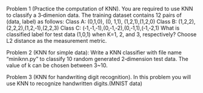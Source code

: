 Problem 1 (Practice the computation of KNN). You are required to use KNN 
to classify a 3‐dimenion data. The training dataset contains 12 pairs of (data, 
label) as follows: 
Class A: (0,1,0), (0, 1,1), (1,2,1),(1,2,0) 
Class B: (1,2,2),(2,2,2),(1,2,‐1),(2,2,3) 
Class C: (‐1,‐1,‐1),(0,‐1,‐2),(0,‐1,1),(‐1,‐2,1) 
What is classified label for test data (1,0,1) when K=1, 2, and 3, respectively? 
Choose L2 distance as the measurement metric. 

Problem 2 (KNN for simple data): Write  a  KNN  classifier  with  file name 
“miniknn.py”  to  classify  10  random  generated  2‐dimension  test  data. 
 The value of k can be chosen between 3~10. 

Problem 3 (KNN for handwriting digit recognition). In this problem you will 
use KNN to recognize handwritten digits.(MNIST data)
